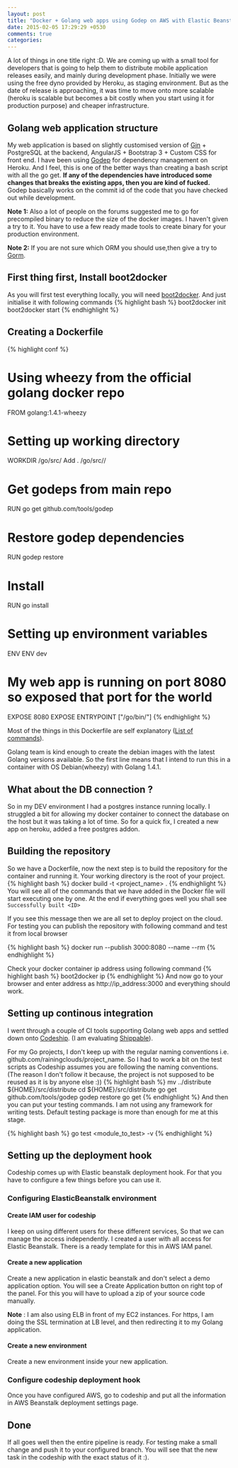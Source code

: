 ```yaml
---
layout: post
title: "Docker + Golang web apps using Godep on AWS with Elastic Beanstalk using CodeShip"
date: 2015-02-05 17:29:29 +0530
comments: true
categories:
---
```


A lot of things in one title right :D. We are coming up with a small tool for developers that is going to help them to distribute mobile application releases easily, and mainly during development phase. Initially we were using the free dyno provided by Heroku, as staging environment. But as the date of release is approaching, it was time to move onto more scalable (heroku is scalable but becomes a bit costly when you start using it for production purpose) and cheaper infrastructure.
## Golang web application structure

My web application is based on slightly customised version of [Gin](https://github.com/go-go/gin) + PostgreSQL at the backend, AngularJS + Bootstrap 3 + Custom CSS for front end. I have been using [Godep](https://github.com/tools/godep) for dependency management on Heroku. And I feel, this is one of the better ways than creating a bash script with all the go get.
**If any of the dependencies have introduced some changes that breaks the existing apps, then you are kind of fucked.** Godep basically works on the commit id of the code that you have checked out while development.

**Note 1:** Also a lot of people on the forums suggested me to go for precompiled binary to reduce the size of the docker images. I haven't given a try to it. You have to use a few ready made tools to create binary for your production environment.

**Note 2:** If you are not sure which ORM you should use,then give a try to [Gorm](https://github.com/jinzhu/gorm).

## First thing first, Install boot2docker
As you will first test everything locally, you will need [boot2docker](http://docs.docker.com/installation/). And just initialise it with following commands
{% highlight bash %}
boot2docker init
boot2docker start
{% endhighlight %}

## Creating a Dockerfile
{% highlight conf %}
# Using wheezy from the official golang docker repo
FROM golang:1.4.1-wheezy

# Setting up working directory
WORKDIR /go/src/<project>
Add . /go/src/<project>/

# Get godeps from main repo
RUN go get github.com/tools/godep

# Restore godep dependencies
RUN godep restore

# Install
RUN go install <project>

# Setting up environment variables
ENV ENV dev

# My web app is running on port 8080 so exposed that port for the world
EXPOSE 8080
EXPOSE
ENTRYPOINT ["/go/bin/<project>"]
{% endhighlight %}

Most of the things in this Dockerfile are self explanatory ([List of commands](https://docs.docker.com/reference/builder/)).

Golang team is kind enough to create the debian images with the latest Golang versions available. So the first line means that I intend to run this in a container with OS Debian(wheezy) with Golang 1.4.1.

## What about the DB connection ?
So in my DEV environment I had a postgres instance running locally. I struggled a bit for allowing my docker container to connect the database on the host but it was taking a lot of time. So for a quick fix, I created a new app on heroku, added a free postgres addon.

## Building the repository
So we have a Dockerfile, now the next step is to build the repository for the container and running it. Your working directory is the root of your project.
{% highlight bash %}
docker build -t <project_name> .
{% endhighlight %}
You will see all of the commands that we have added in the Docker file will start executing one by one. At the end if everything goes well you shall see `Successfully built <ID>`

If you see this message then we are all set to deploy project on the cloud. For testing you can publish the repository with following command and test it from local browser

{% highlight bash %}
docker run --publish 3000:8080 --name <tag-name> --rm <project-name>
{% endhighlight %}

Check your docker container ip address using following command
{% highlight bash %}
boot2docker ip
{% endhighlight %}
And now go to your browser and enter address as http://ip_address:3000 and everything should work.

## Setting up continous integration
I went through a couple of CI tools supporting Golang web apps and settled down onto <a href="http://codeship.com" target="_blank">Codeship</a>. (I am evaluating <a href="http://shppable.com" target="_blank">Shippable</a>).

For my Go projects, I don't keep up with the regular naming conventions i.e. github.com/rainingclouds/project_name. So I had to work a bit on the test scripts as Codeship assumes you are following the naming conventions. (The reason I don't follow it because, the project is not supposed to be reused as it is by anyone else :))
{% highlight bash %}
mv ../distribute ${HOME}/src/distribute
cd ${HOME}/src/distribute
go get github.com/tools/godep
godep restore
go get
{% endhighlight %}
And then you can put your testing commands. I am not using any framework for writing tests. Default testing package is more than enough for me at this stage.

{% highlight bash %}
go test <module_to_test> -v
{% endhighlight %}

## Setting up the deployment hook
Codeship comes up with Elastic beanstalk deployment hook. For that you have to configure a few things before you can use it.

### Configuring ElasticBeanstalk environment

#### Create IAM user for codeship
I keep on using different users for these different services, So that we can manage the access independently. I created a user with all access for Elastic Beanstalk. There is a ready template for this in AWS IAM panel.
#### Create a new application
Create a new application in elastic beanstalk and don't select a demo application option. You will see a Create Application button on right top of the panel. For this you will have to upload a zip of your source code manually.

**Note** : I am also using ELB in front of my EC2 instances. For https, I am doing the SSL termination at LB level, and then redirecting it to my Golang application.

#### Create a new environment
Create a new environment inside your new application.
### Configure codeship deployment hook
Once you have configured AWS, go to codeship and put all the information in AWS Beanstalk deployment settings page.

## Done
If all goes well then the entire pipeline is ready. For testing make a small change and push it to your configured branch. You will see that the new task in the codeship with the exact status of it :).
